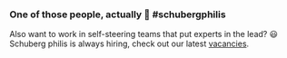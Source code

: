 ### One of those people, actually 💯 #schubergphilis

Also want to work in self-steering teams that put experts in the lead? 😃 Schuberg philis is always hiring, check out our latest [vacancies](https://schubergphilis.com/en/careers).
<!--
**justindotcloud/justindotcloud** is a ✨ _special_ ✨ repository because its `README.md` (this file) appears on your GitHub profile.

Here are some ideas to get you started:

- 🔭 I’m currently working on ...
- 🌱 I’m currently learning ...
- 👯 I’m looking to collaborate on ...
- 🤔 I’m looking for help with ...
- 💬 Ask me about ...
- 📫 How to reach me: ...
- 😄 Pronouns: ...
- ⚡ Fun fact: ...
-->
